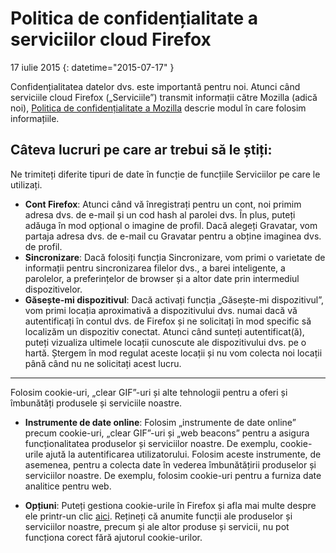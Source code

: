 # Politica de confidențialitate a serviciilor cloud Firefox

17 iulie 2015
{: datetime="2015-07-17" }

Confidențialitatea datelor dvs. este importantă pentru noi. Atunci când serviciile cloud Firefox („Serviciile”) transmit informații către Mozilla (adică noi), [Politica de confidențialitate a Mozilla](https://www.mozilla.org/privacy/) descrie modul în care folosim informațiile.

## Câteva lucruri pe care ar trebui să le știți:

Ne trimiteți diferite tipuri de date în funcție de funcțiile Serviciilor pe care le utilizați.

* **Cont Firefox**: Atunci când vă înregistrați pentru un cont, noi primim adresa dvs. de e-mail și un cod hash al parolei dvs.  În plus, puteți adăuga în mod opțional o imagine de profil.  Dacă alegeți Gravatar, vom partaja adresa dvs. de e-mail cu Gravatar pentru a obține imaginea dvs. de profil.
* **Sincronizare**: Dacă folosiți funcția Sincronizare, vom primi o varietate de informații pentru sincronizarea filelor dvs., a barei inteligente, a parolelor, a preferințelor de browser și a altor date prin intermediul dispozitivelor.
* **Găsește-mi dispozitivul**: Dacă activați funcția „Găsește-mi dispozitivul”, vom primi locația aproximativă a dispozitivului dvs. numai dacă vă autentificați în contul dvs. de Firefox și ne solicitați în mod specific să localizăm un dispozitiv conectat.  Atunci când sunteți autentificat(ă), puteți vizualiza ultimele locații cunoscute ale dispozitivului dvs. pe o hartă.  Ștergem în mod regulat aceste locații și nu vom colecta noi locații până când nu ne solicitați acest lucru.

---------------------------------------

Folosim cookie-uri, „clear GIF”-uri și alte tehnologii pentru a oferi și îmbunătăți produsele și serviciile noastre.

* **Instrumente de date online**: Folosim „instrumente de date online” precum cookie-uri, „clear GIF”-uri și „web beacons” pentru a asigura funcționalitatea produselor și serviciilor noastre. De exemplu, cookie-urile ajută la autentificarea utilizatorului. Folosim aceste instrumente, de asemenea, pentru a colecta date în vederea îmbunătățirii produselor și serviciilor noastre. De exemplu, folosim cookie-uri pentru a furniza date analitice pentru web.

* **Opțiuni**: Puteți gestiona cookie-urile în Firefox și afla mai multe despre ele printr-un clic [aici](https://support.mozilla.org/kb/cookies-information-websites-store-on-your-computer). Rețineți că anumite funcții ale produselor și serviciilor noastre, precum și ale altor produse și servicii, nu pot funcționa corect fără ajutorul cookie-urilor.
